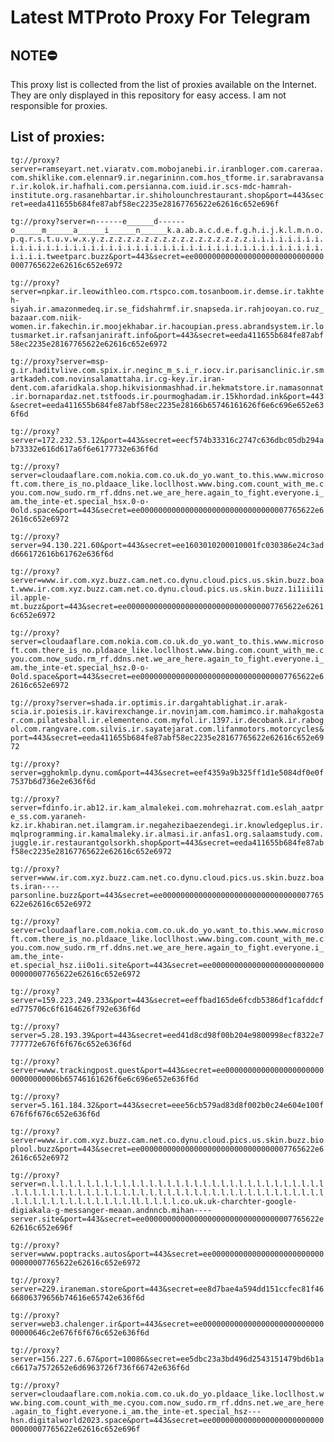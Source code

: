 # Latest MTProto Proxy For Telegram

## NOTE⛔

This proxy list is collected from the list of proxies available on the Internet. They are only displayed in this repository for easy access. I am not responsible for proxies.

## List of proxies:

`tg://proxy?server=ramseyart.net.viaratv.com.mobojanebi.ir.iranbloger.com.careraa.com.shiklike.com.elennar9.ir.negarininn.com.hos_tforme.ir.sarabravansar.ir.kolok.ir.hafhali.com.persianna.com.iuid.ir.scs-mdc-hamrah-institute.org.rasanehbartar.ir.shiholounchrestaurant.shop&port=443&secret=eeda411655b684fe87abf58ec2235e28167765622e62616c652e696f`

`tg://proxy?server=n------e______d------o______m______a______i______n______k.a.ab.a.c.d.e.f.g.h.i.j.k.l.m.n.o.p.q.r.s.t.u.v.w.x.y.z.z.z.z.z.z.z.z.z.z.z.z.z.z.z.z.z.i.i.i.i.i.i.i.i.i.i.i.i.i.i.i.i.i.i.i.i.i.i.i.i.i.i.i.i.i.i.i.i.i.i.i.i.i.i.i.i.i.i.i.i.i.i.i.tweetparc.buzz&port=443&secret=ee000000000000000000000000000000007765622e62616c652e6972`

`tg://proxy?server=npkar.ir.leowithleo.com.rtspco.com.tosanboom.ir.demse.ir.takhteh-siyah.ir.amazonmedeq.ir.se_fidshahrmf.ir.snapseda.ir.rahjooyan.co.ruz_bazaar.com.niik-women.ir.fakechin.ir.moojekhabar.ir.hacoupian.press.abrandsystem.ir.lotusmarket.ir.rafsanjaniraft.info&port=443&secret=eeda411655b684fe87abf58ec2235e28167765622e62616c652e6972`

`tg://proxy?server=msp-g.ir.haditvlive.com.spix.ir.neginc_m_s.i_r.iocv.ir.parisanclinic.ir.smartkadeh.com.novinsalamattaha.ir.cg-key.ir.iran-dent.com.afaridkala.shop.hikvisionmashhad.ir.hekmatstore.ir.namasonnat.ir.bornapardaz.net.tstfoods.ir.pourmoghadam.ir.15khordad.ink&port=443&secret=eeda411655b684fe87abf58ec2235e28166b65746161626f6e6c696e652e636f6d`

`tg://proxy?server=172.232.53.12&port=443&secret=eecf574b33316c2747c636dbc05db294ab73332e616d617a6f6e6177732e636f6d`

`tg://proxy?server=cloudaaflare.com.nokia.com.co.uk.do_yo.want_to.this.www.microsoft.com.there_is_no.pldaace_like.locllhost.www.bing.com.count_with_me.cyou.com.now_sudo.rm_rf.ddns.net.we_are_here.again_to_fight.everyone.i_am.the_inte-et.special_hsx.0-o-0old.space&port=443&secret=ee000000000000000000000000000000007765622e62616c652e6972`

`tg://proxy?server=94.130.221.60&port=443&secret=ee1603010200010001fc030386e24c3add666172616b61762e636f6d`

`tg://proxy?server=www.ir.com.xyz.buzz.cam.net.co.dynu.cloud.pics.us.skin.buzz.boat.www.ir.com.xyz.buzz.cam.net.co.dynu.cloud.pics.us.skin.buzz.1i1iii1iil.apple-mt.buzz&port=443&secret=ee000000000000000000000000000000007765622e62616c652e6972`

`tg://proxy?server=cloudaaflare.com.nokia.com.co.uk.do_yo.want_to.this.www.microsoft.com.there_is_no.pldaace_like.locllhost.www.bing.com.count_with_me.cyou.com.now_sudo.rm_rf.ddns.net.we_are_here.again_to_fight.everyone.i_am.the_inte-et.special_hsz.0-o-0old.space&port=443&secret=ee000000000000000000000000000000007765622e62616c652e6972`

`tg://proxy?server=shada.ir.optimis.ir.dargahtablighat.ir.arak-scia.ir.poiesis.ir.kavirexchange.ir.novinjam.com.hamimco.ir.mahakgostar.com.pilatesball.ir.elementeno.com.myfol.ir.1397.ir.decobank.ir.rabogol.com.rangvare.com.silvis.ir.sayatejarat.com.lifanmotors.motorcycles&port=443&secret=eeda411655b684fe87abf58ec2235e28167765622e62616c652e6972`

`tg://proxy?server=gghokmlp.dynu.com&port=443&secret=eef4359a9b325ff1d1e5084df0e0f7537b6d736e2e636f6d`

`tg://proxy?server=fdinfo.ir.ab12.ir.kam_almalekei.com.mohrehazrat.com.eslah_aatpre_ss.com.yaraneh-kz.ir.khabiran.net.ilamgram.ir.negahezibaezendegi.ir.knowledgeplus.ir.mqlprogramming.ir.kamalmaleky.ir.almasi.ir.anfas1.org.salaamstudy.com.juggle.ir.restaurantgolsorkh.shop&port=443&secret=eeda411655b684fe87abf58ec2235e28167765622e62616c652e6972`

`tg://proxy?server=www.ir.com.xyz.buzz.cam.net.co.dynu.cloud.pics.us.skin.buzz.boats.iran----parsonline.buzz&port=443&secret=ee000000000000000000000000000000007765622e62616c652e6972`

`tg://proxy?server=cloudaaflare.com.nokia.com.co.uk.do_yo.want_to.this.www.microsoft.com.there_is_no.pldaace_like.locllhost.www.bing.com.count_with_me.cyou.com.now_sudo.rm_rf.ddns.net.we_are_here.again_to_fight.everyone.i_am.the_inte-et.special_hsz.ii0o1i.site&port=443&secret=ee000000000000000000000000000000007765622e62616c652e6972`

`tg://proxy?server=159.223.249.233&port=443&secret=eeffbad165de6fcdb5386df1cafddcfed775706c6f6164626f792e636f6d`

`tg://proxy?server=5.28.193.39&port=443&secret=eed41d8cd98f00b204e9800998ecf8322e7777772e676f6f676c652e636f6d`

`tg://proxy?server=www.trackingpost.quest&port=443&secret=ee000000000000000000000000000000006b65746161626f6e6c696e652e636f6d`

`tg://proxy?server=5.161.184.32&port=443&secret=eee56cb579ad83d8f002b0c24e604e100f676f6f676c652e636f6d`

`tg://proxy?server=www.ir.com.xyz.buzz.cam.net.co.dynu.cloud.pics.us.skin.buzz.bioplool.buzz&port=443&secret=ee000000000000000000000000000000007765622e62616c652e6972`

`tg://proxy?server=n.l.l.l.l.l.l.l.l.l.l.l.l.l.l.l.l.l.l.l.l.l.l.l.l.l.l.l.l.l.l.l.l.l.l.l.l.l.l.l.l.l.l.l.l.l.l.l.l.l.l.l.l.l.l.l.l.l.l.l.l.l.l.l.l.l.l.l.l.l.l.l.l.l.l.l.l.l.l.l.ll.l.l.l.l.co.uk.uk-charchter-google-digiakala-g-messanger-meaan.andnncb.mihan----server.site&port=443&secret=ee000000000000000000000000000000007765622e62616c652e696f`

`tg://proxy?server=www.poptracks.autos&port=443&secret=ee000000000000000000000000000000007765622e62616c652e6972`

`tg://proxy?server=229.iraneman.store&port=443&secret=ee8d7bae4a594dd151ccfec81f4666806379656b74616e65742e636f6d`

`tg://proxy?server=web3.chalenger.ir&port=443&secret=ee00000000000000000000000000000000646c2e676f6f676c652e636f6d`

`tg://proxy?server=156.227.6.67&port=10086&secret=ee5dbc23a3bd496d2543151479bd6b1ac6617a7572652e6d6963726f736f66742e636f6d`

`tg://proxy?server=cloudaaflare.com.nokia.com.co.uk.do_yo.pldaace_like.locllhost.www.bing.com.count_with_me.cyou.com.now_sudo.rm_rf.ddns.net.we_are_here.again_to_fight.everyone.i_am.the_inte-et.special_hsz---hsn.digitalworld2023.space&port=443&secret=ee000000000000000000000000000000007765622e62616c652e696f`

